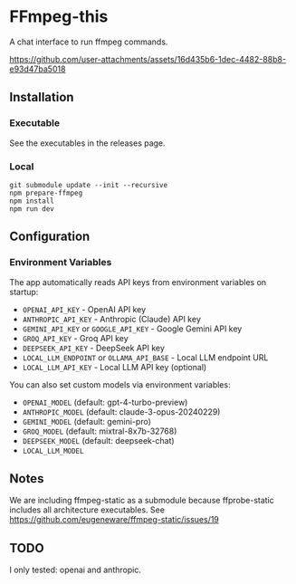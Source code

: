 # FFmpeg-this

A chat interface to run ffmpeg commands.

https://github.com/user-attachments/assets/16d435b6-1dec-4482-88b8-e93d47ba5018


## Installation

### Executable
See the executables in the releases page.

### Local
```
git submodule update --init --recursive
npm prepare-ffmpeg
npm install
npm run dev
```

## Configuration

### Environment Variables

The app automatically reads API keys from environment variables on startup:
- `OPENAI_API_KEY` - OpenAI API key
- `ANTHROPIC_API_KEY` - Anthropic (Claude) API key
- `GEMINI_API_KEY` or `GOOGLE_API_KEY` - Google Gemini API key
- `GROQ_API_KEY` - Groq API key
- `DEEPSEEK_API_KEY` - DeepSeek API key
- `LOCAL_LLM_ENDPOINT` or `OLLAMA_API_BASE` - Local LLM endpoint URL
- `LOCAL_LLM_API_KEY` - Local LLM API key (optional)

You can also set custom models via environment variables:
- `OPENAI_MODEL` (default: gpt-4-turbo-preview)
- `ANTHROPIC_MODEL` (default: claude-3-opus-20240229)
- `GEMINI_MODEL` (default: gemini-pro)
- `GROQ_MODEL` (default: mixtral-8x7b-32768)
- `DEEPSEEK_MODEL` (default: deepseek-chat)
- `LOCAL_LLM_MODEL`

## Notes
We are including ffmpeg-static as a submodule because ffprobe-static includes
all architecture executables.
See https://github.com/eugeneware/ffmpeg-static/issues/19


## TODO
I only tested: openai and anthropic.
